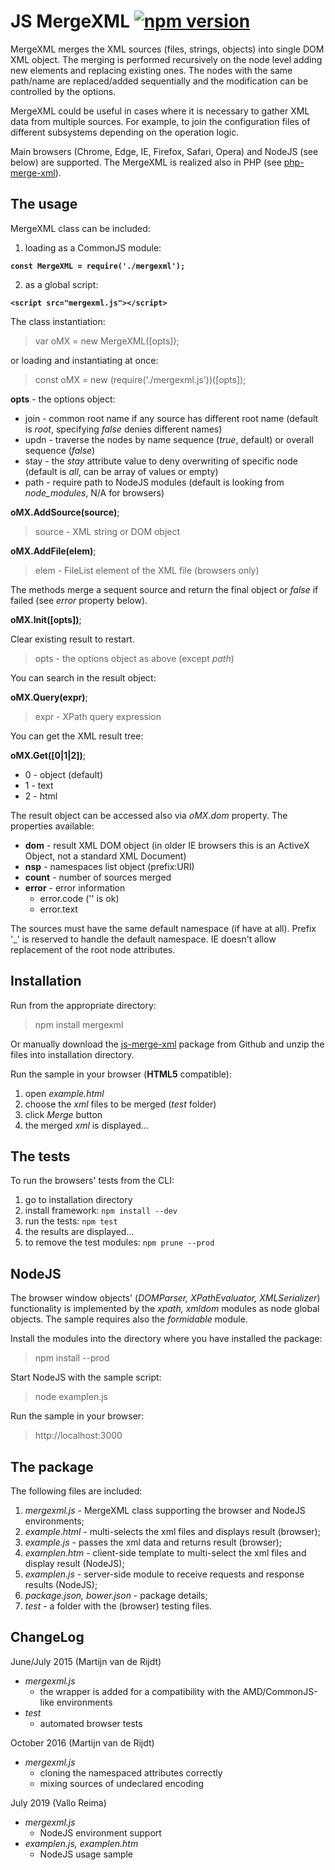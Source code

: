 JS MergeXML [![npm version](https://badge.fury.io/js/mergexml.svg)](https://badge.fury.io/js/mergexml)
==================

MergeXML merges the XML sources (files, strings, objects) into single DOM XML object.
The merging is performed recursively on the node level adding new elements and replacing existing ones.
The nodes with the same path/name are replaced/added sequentially and the modification can be controlled by the options.

MergeXML could be useful in cases where it is necessary to gather XML data from multiple sources.
For example, to join the configuration files of different subsystems depending on the operation logic. 

Main browsers (Chrome, Edge, IE, Firefox, Safari, Opera) and NodeJS (see below) are supported. The MergeXML is realized also in PHP (see [php-merge-xml]).

The usage
-----
MergeXML class can be included:

1) loading as a CommonJS module:

**`const MergeXML = require('./mergexml');`**

2) as a global script:

**`<script src="mergexml.js"></script>`**

The class instantiation:

>var oMX = new MergeXML([opts]);

or loading and instantiating at once:

>const oMX = new (require('./mergexml.js'))([opts]);

**opts** - the options object:

- join - common root name if any source has different root name (default is *root*, specifying *false* denies different names)
- updn - traverse the nodes by name sequence (*true*, default) or overall sequence (*false*)
- stay - the *stay* attribute value to deny overwriting of specific node (default is *all*, can be array of values or empty)
- path - require path to NodeJS modules (default is looking from *node_modules*, N/A for browsers)

**oMX.AddSource(source)**;

> source - XML string or DOM object

**oMX.AddFile(elem)**;

> elem - FileList element of the XML file (browsers only)

The methods merge a sequent source and return the final object or *false* if failed (see *error* property below).

**oMX.Init([opts])**;

Clear existing result to restart.
> opts - the options object as above (except *path*)

You can search in the result object:

**oMX.Query(expr)**;

> expr - XPath query expression

You can get the XML result tree:

**oMX.Get([0|1|2])**;

- 0 - object (default)
- 1 - text
- 2 - html


The result object can be accessed also via *oMX.dom* property. The properties available:

- **dom** - result XML DOM object (in older IE browsers this is an ActiveX Object, not a standard XML Document)
- **nsp** - namespaces list object (prefix:URI)
- **count** - number of sources merged
- **error** - error information
  - error.code ('' is ok)
  - error.text

The sources must have the same default namespace (if have at all).
Prefix '_' is reserved to handle the default namespace.
IE doesn't allow replacement of the root node attributes.

Installation
------------

Run from the appropriate directory:
>npm install mergexml

Or manually download the [js-merge-xml] package from Github and unzip the files into installation directory. 

Run the sample in your browser (**HTML5** compatible):

1. open *example.html*
2. choose the *xml* files to be merged (*test* folder)
3. click *Merge* button
4. the merged *xml* is displayed...

The tests
--------
To run the browsers' tests from the CLI:

1. go to installation directory 
2. install framework: `npm install --dev`
3. run the tests: `npm test`
4. the results are displayed...
5. to remove the test modules: `npm prune --prod`

NodeJS
------
The browser window objects' (*DOMParser, XPathEvaluator, XMLSerializer*) functionality is implemented by the *xpath, xmldom* modules as node global objects. The sample requires also the *formidable* module. 

Install the modules into the directory where you have installed the package:

>npm install --prod

Start NodeJS with the sample script:

>node examplen.js

Run the sample in your browser:

>http://localhost:3000

The package
------

The following files are included:

1. *mergexml.js* - MergeXML class supporting the browser and NodeJS environments;
2. *example.html* - multi-selects the xml files and displays result (browser);
3. *example.js* - passes the xml data and returns result (browser);
4. *examplen.htm* - client-side template to multi-select the xml files and display result (NodeJS);
5. *examplen.js* - server-side module to receive requests and response results (NodeJS);
6. *package.json, bower.json* - package details;
7. *test* - a folder with the (browser) testing files.

ChangeLog
---------

June/July 2015 (Martijn van de Rijdt)

- *mergexml.js*
  - the wrapper is added for a compatibility with the AMD/CommonJS-like environments
- *test*
  - automated browser tests
 
October 2016 (Martijn van de Rijdt)

- *mergexml.js*
  - cloning the namespaced attributes correctly
  - mixing sources of undeclared encoding

July 2019 (Vallo Reima)

- *mergexml.js*
  - NodeJS environment support
- *examplen.js, examplen.htm*
  - NodeJS usage sample
 
[php-merge-xml]: http://www.github.com/hareko/php-merge-xml
[js-merge-xml]: http://www.github.com/hareko/js-merge-xml
